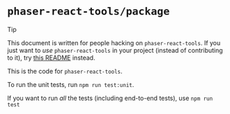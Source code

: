 # `phaser-react-tools/package`

> [!TIP]
> This document is written for people hacking on `phaser-react-tools`.
> If you just want to _use_ `phaser-react-tools` in your project (instead of contributing to it), try [this README](../README.md) instead.

This is the code for `phaser-react-tools`.

To run the unit tests, run `npm run test:unit`.

If you want to run _all_ the tests (including end-to-end tests), use `npm run test`


